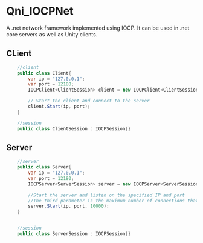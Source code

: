 # Qni_IOCPNet
A .net network framework implemented using IOCP. It can be used in .net core servers as well as Unity clients.


## CLient
```cs
    //client
    public class Client{
        var ip = "127.0.0.1";
        var port = 12180;
        IOCPClient<ClientSession> client = new IOCPClient<ClientSession>();

        // Start the client and connect to the server    
        client.Start(ip, port);
    }

    //session
    public class ClientSession : IOCPSession{}
```

## Server
```cs
    //server
    public class Server{
        var ip = "127.0.0.1";
        var port = 12180;
        IOCPServer<ServerSession> server = new IOCPServer<ServerSession>();

        //Start the server and listen on the specified IP and port
        //The third parameter is the maximum number of connections that can be established
        server.Start(ip, port, 10000);
    }


    //session
    public class ServerSession : IOCPSession{}
```
